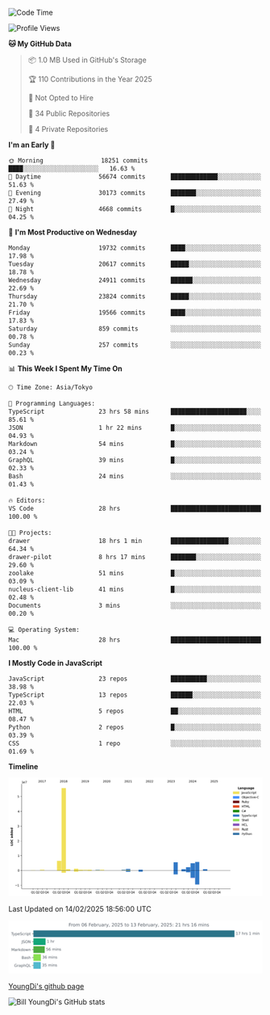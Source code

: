 <!--START_SECTION:waka-->
![Code Time](http://img.shields.io/badge/Code%20Time-1%2C192%20hrs%2018%20mins-blue)

![Profile Views](http://img.shields.io/badge/Profile%20Views-0-blue)

**🐱 My GitHub Data** 

> 📦 1.0 MB Used in GitHub's Storage 
 > 
> 🏆 110 Contributions in the Year 2025
 > 
> 🚫 Not Opted to Hire
 > 
> 📜 34 Public Repositories 
 > 
> 🔑 4 Private Repositories 
 > 
**I'm an Early 🐤** 

```text
🌞 Morning                18251 commits       ████░░░░░░░░░░░░░░░░░░░░░   16.63 % 
🌆 Daytime                56674 commits       █████████████░░░░░░░░░░░░   51.63 % 
🌃 Evening                30173 commits       ███████░░░░░░░░░░░░░░░░░░   27.49 % 
🌙 Night                  4668 commits        █░░░░░░░░░░░░░░░░░░░░░░░░   04.25 % 
```
📅 **I'm Most Productive on Wednesday** 

```text
Monday                   19732 commits       ████░░░░░░░░░░░░░░░░░░░░░   17.98 % 
Tuesday                  20617 commits       █████░░░░░░░░░░░░░░░░░░░░   18.78 % 
Wednesday                24911 commits       ██████░░░░░░░░░░░░░░░░░░░   22.69 % 
Thursday                 23824 commits       █████░░░░░░░░░░░░░░░░░░░░   21.70 % 
Friday                   19566 commits       ████░░░░░░░░░░░░░░░░░░░░░   17.83 % 
Saturday                 859 commits         ░░░░░░░░░░░░░░░░░░░░░░░░░   00.78 % 
Sunday                   257 commits         ░░░░░░░░░░░░░░░░░░░░░░░░░   00.23 % 
```


📊 **This Week I Spent My Time On** 

```text
🕑︎ Time Zone: Asia/Tokyo

💬 Programming Languages: 
TypeScript               23 hrs 58 mins      █████████████████████░░░░   85.61 % 
JSON                     1 hr 22 mins        █░░░░░░░░░░░░░░░░░░░░░░░░   04.93 % 
Markdown                 54 mins             █░░░░░░░░░░░░░░░░░░░░░░░░   03.24 % 
GraphQL                  39 mins             █░░░░░░░░░░░░░░░░░░░░░░░░   02.33 % 
Bash                     24 mins             ░░░░░░░░░░░░░░░░░░░░░░░░░   01.43 % 

🔥 Editors: 
VS Code                  28 hrs              █████████████████████████   100.00 % 

🐱‍💻 Projects: 
drawer                   18 hrs 1 min        ████████████████░░░░░░░░░   64.34 % 
drawer-pilot             8 hrs 17 mins       ███████░░░░░░░░░░░░░░░░░░   29.60 % 
zoolake                  51 mins             █░░░░░░░░░░░░░░░░░░░░░░░░   03.09 % 
nucleus-client-lib       41 mins             █░░░░░░░░░░░░░░░░░░░░░░░░   02.48 % 
Documents                3 mins              ░░░░░░░░░░░░░░░░░░░░░░░░░   00.20 % 

💻 Operating System: 
Mac                      28 hrs              █████████████████████████   100.00 % 
```

**I Mostly Code in JavaScript** 

```text
JavaScript               23 repos            ██████████░░░░░░░░░░░░░░░   38.98 % 
TypeScript               13 repos            ██████░░░░░░░░░░░░░░░░░░░   22.03 % 
HTML                     5 repos             ██░░░░░░░░░░░░░░░░░░░░░░░   08.47 % 
Python                   2 repos             █░░░░░░░░░░░░░░░░░░░░░░░░   03.39 % 
CSS                      1 repo              ░░░░░░░░░░░░░░░░░░░░░░░░░   01.69 % 
```



**Timeline**

![Lines of Code chart](https://raw.githubusercontent.com/Youngdi/Youngdi/master/assets/bar_graph.png)


 Last Updated on 14/02/2025 18:56:00 UTC
<!--END_SECTION:waka-->

![wakatime](./images/stat.svg)

[YoungDi's github page](https://youngdi.github.io)

![Bill YoungDi's GitHub stats](https://github-readme-stats.vercel.app/api?username=youngdi&count_private=true&show_icons=true)
